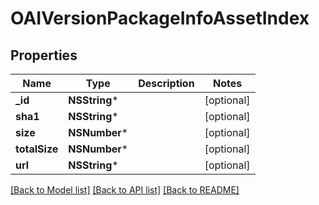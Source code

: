 # OAIVersionPackageInfoAssetIndex

## Properties
Name | Type | Description | Notes
------------ | ------------- | ------------- | -------------
**_id** | **NSString*** |  | [optional] 
**sha1** | **NSString*** |  | [optional] 
**size** | **NSNumber*** |  | [optional] 
**totalSize** | **NSNumber*** |  | [optional] 
**url** | **NSString*** |  | [optional] 

[[Back to Model list]](../README.md#documentation-for-models) [[Back to API list]](../README.md#documentation-for-api-endpoints) [[Back to README]](../README.md)


